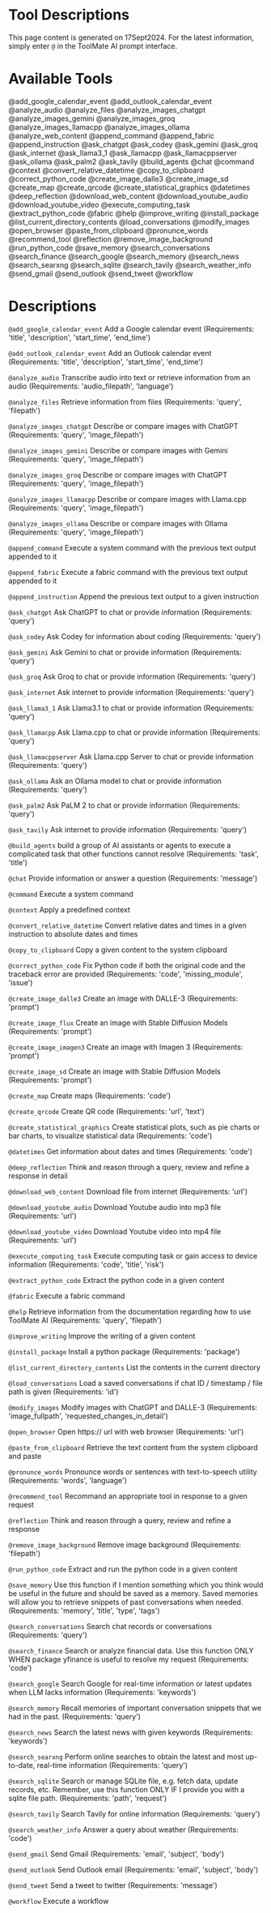 # Tool Descriptions

This page content is generated on 17Sept2024.  For the latest information, simply enter `@` in the ToolMate AI prompt interface.

# Available Tools

@add_google_calendar_event @add_outlook_calendar_event @analyze_audio @analyze_files @analyze_images_chatgpt @analyze_images_gemini @analyze_images_groq @analyze_images_llamacpp @analyze_images_ollama @analyze_web_content @append_command @append_fabric @append_instruction @ask_chatgpt @ask_codey @ask_gemini @ask_groq @ask_internet @ask_llama3_1 @ask_llamacpp @ask_llamacppserver @ask_ollama @ask_palm2 @ask_tavily @build_agents @chat @command @context @convert_relative_datetime @copy_to_clipboard @correct_python_code @create_image_dalle3 @create_image_sd @create_map @create_qrcode @create_statistical_graphics @datetimes @deep_reflection @download_web_content @download_youtube_audio @download_youtube_video @execute_computing_task @extract_python_code @fabric @help @improve_writing @install_package @list_current_directory_contents @load_conversations @modify_images @open_browser @paste_from_clipboard @pronunce_words @recommend_tool @reflection @remove_image_background @run_python_code @save_memory @search_conversations @search_finance @search_google @search_memory @search_news @search_searxng @search_sqlite @search_tavily @search_weather_info @send_gmail @send_outlook @send_tweet @workflow

# Descriptions

`@add_google_calendar_event` Add a Google calendar event (Requirements: 'title', 'description', 'start_time', 'end_time')

`@add_outlook_calendar_event` Add an Outlook calendar event (Requirements: 'title', 'description', 'start_time', 'end_time')

`@analyze_audio` Transcribe audio into text or retrieve information from an audio (Requirements: 'audio_filepath', 'language')

`@analyze_files` Retrieve information from files (Requirements: 'query', 'filepath')

`@analyze_images_chatgpt` Describe or compare images with ChatGPT (Requirements: 'query', 'image_filepath')

`@analyze_images_gemini` Describe or compare images with Gemini (Requirements: 'query', 'image_filepath')

`@analyze_images_groq` Describe or compare images with ChatGPT (Requirements: 'query', 'image_filepath')

`@analyze_images_llamacpp` Describe or compare images with Llama.cpp (Requirements: 'query', 'image_filepath')

`@analyze_images_ollama` Describe or compare images with Ollama (Requirements: 'query', 'image_filepath')

`@append_command` Execute a system command with the previous text output appended to it

`@append_fabric` Execute a fabric command with the previous text output appended to it

`@append_instruction` Append the previous text output to a given instruction

`@ask_chatgpt` Ask ChatGPT to chat or provide information (Requirements: 'query')

`@ask_codey` Ask Codey for information about coding (Requirements: 'query')

`@ask_gemini` Ask Gemini to chat or provide information (Requirements: 'query')

`@ask_groq` Ask Groq to chat or provide information (Requirements: 'query')

`@ask_internet` Ask internet to provide information (Requirements: 'query')

`@ask_llama3_1` Ask Llama3.1 to chat or provide information (Requirements: 'query')

`@ask_llamacpp` Ask Llama.cpp to chat or provide information (Requirements: 'query')

`@ask_llamacppserver` Ask Llama.cpp Server to chat or provide information (Requirements: 'query')

`@ask_ollama` Ask an Ollama model to chat or provide information (Requirements: 'query')

`@ask_palm2` Ask PaLM 2 to chat or provide information (Requirements: 'query')

`@ask_tavily` Ask internet to provide information (Requirements: 'query')

`@build_agents` build a group of AI assistants or agents to execute a complicated task that other functions cannot resolve (Requirements: 'task', 'title')

`@chat` Provide information or answer a question (Requirements: 'message')

`@command` Execute a system command

`@context` Apply a predefined context

`@convert_relative_datetime` Convert relative dates and times in a given instruction to absolute dates and times

`@copy_to_clipboard` Copy a given content to the system clipboard

`@correct_python_code` Fix Python code if both the original code and the traceback error are provided (Requirements: 'code', 'missing_module', 'issue')

`@create_image_dalle3` Create an image with DALLE-3 (Requirements: 'prompt')

`@create_image_flux` Create an image with Stable Diffusion Models (Requirements: 'prompt')

`@create_image_imagen3` Create an image with Imagen 3 (Requirements: 'prompt')

`@create_image_sd` Create an image with Stable Diffusion Models (Requirements: 'prompt')

`@create_map` Create maps (Requirements: 'code')

`@create_qrcode` Create QR code (Requirements: 'url', 'text')

`@create_statistical_graphics` Create statistical plots, such as pie charts or bar charts, to visualize statistical data (Requirements: 'code')

`@datetimes` Get information about dates and times (Requirements: 'code')

`@deep_reflection` Think and reason through a query, review and refine a response in detail

`@download_web_content` Download file from internet (Requirements: 'url')

`@download_youtube_audio` Download Youtube audio into mp3 file (Requirements: 'url')

`@download_youtube_video` Download Youtube video into mp4 file (Requirements: 'url')

`@execute_computing_task` Execute computing task or gain access to device information (Requirements: 'code', 'title', 'risk')

`@extract_python_code` Extract the python code in a given content

`@fabric` Execute a fabric command

`@help` Retrieve information from the documentation regarding how to use ToolMate AI (Requirements: 'query', 'filepath')

`@improve_writing` Improve the writing of a given content

`@install_package` Install a python package (Requirements: 'package')

`@list_current_directory_contents` List the contents in the current directory

`@load_conversations` Load a saved conversations if chat ID / timestamp / file path is given (Requirements: 'id')

`@modify_images` Modify images with ChatGPT and DALLE-3 (Requirements: 'image_fullpath', 'requested_changes_in_detail')

`@open_browser` Open https:// url with web browser (Requirements: 'url')

`@paste_from_clipboard` Retrieve the text content from the system clipboard and paste

`@pronunce_words` Pronounce words or sentences with text-to-speech utility (Requirements: 'words', 'language')

`@recommend_tool` Recommand an appropriate tool in response to a given request

`@reflection` Think and reason through a query, review and refine a response

`@remove_image_background` Remove image background (Requirements: 'filepath')

`@run_python_code` Extract and run the python code in a given content

`@save_memory` Use this function if I mention something which you think would be useful in the future and should be saved as a memory. Saved memories will allow you to retrieve snippets of past conversations when needed. (Requirements: 'memory', 'title', 'type', 'tags')

`@search_conversations` Search chat records or conversations (Requirements: 'query')

`@search_finance` Search or analyze financial data. Use this function ONLY WHEN package yfinance is useful to resolve my request (Requirements: 'code')

`@search_google` Search Google for real-time information or latest updates when LLM lacks information (Requirements: 'keywords')

`@search_memory` Recall memories of important conversation snippets that we had in the past. (Requirements: 'query')

`@search_news` Search the latest news with given keywords (Requirements: 'keywords')

`@search_searxng` Perform online searches to obtain the latest and most up-to-date, real-time information (Requirements: 'query')

`@search_sqlite` Search or manage SQLite file, e.g. fetch data, update records, etc. Remember, use this function ONLY IF I provide you with a sqlite file path. (Requirements: 'path', 'request')

`@search_tavily` Search Tavily for online information (Requirements: 'query')

`@search_weather_info` Answer a query about weather (Requirements: 'code')

`@send_gmail` Send Gmail (Requirements: 'email', 'subject', 'body')

`@send_outlook` Send Outlook email (Requirements: 'email', 'subject', 'body')

`@send_tweet` Send a tweet to twitter (Requirements: 'message')

`@workflow` Execute a workflow
